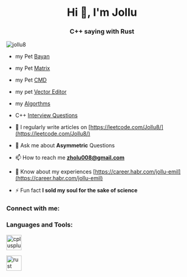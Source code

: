 <h1 align="center">Hi 👋, I'm Jollu</h1>
<h3 align="center">C++ saying  with Rust</h3>

<p align="left"> <img src="https://komarev.com/ghpvc/?username=jollu8&label=Profile%20views&color=0e75b6&style=flat" alt="jollu8" /> </p>

- my Pet [Bayan](https://github.com/Jollu8/bayan)
- my Pet [Matrix](https://github.com/Jollu8/matrix)
- my Pet [CMD](https://github.com/Jollu8/cmd)
- my pet [Vector Editor](https://github.com/Jollu8/veceditor)
- my [Algorthms](https://github.com/Jollu8/Algorithms)

- C++ [Interview Questions](https://github.com/Jollu8/C-INTERVIEW-QUESTIONS) 


- 📝 I regularly write articles on [https://leetcode.com/Jollu8/](https://leetcode.com/Jollu8/)

- 💬 Ask me about **Asymmetric** Questions

- 📫 How to reach me **zholu008@gmail.com**

- 📄 Know about my experiences [https://career.habr.com/jollu-emil](https://career.habr.com/jollu-emil)

- ⚡ Fun fact **I sold my soul for the sake of science**

<h3 align="left">Connect with me:</h3>
<p align="left">
</p>

<h3 align="left">Languages and Tools:</h3>
<p align="left"> <a href="https://en.wikipedia.org/wiki/C%2B%2B" target="_blank" rel="noreferrer"> <img src="https://upload.wikimedia.org/wikipedia/commons/thumb/1/18/ISO_C%2B%2B_Logo.svg/1920px-ISO_C%2B%2B_Logo.svg.png" alt="cplusplus" width="40" height="40"/> </a> </p>

<p align="left"> <a href="https://en.wikipedia.org/wiki/Rust_(programming_language)" target="_blank" rel="noreferrer"> <img src="https://upload.wikimedia.org/wikipedia/commons/thumb/d/d5/Rust_programming_language_black_logo.svg/1920px-Rust_programming_language_black_logo.svg.png" alt="rust" width="40" height="40"/> </a> </p>
